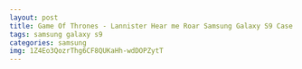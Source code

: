 ```yaml
---
layout: post
title: Game Of Thrones - Lannister Hear me Roar Samsung Galaxy S9 Case
tags: samsung galaxy s9
categories: samsung
img: 1Z4Eo3QozrThg6CF8QUKaHh-wdDOPZytT
---
```

